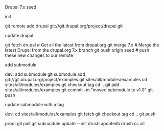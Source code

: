 Drupal 7.x seed

init

git remote add drupal git://git.drupal.org/project/drupal.git

update drupal

git fetch drupal  # Get all the latest from drupal.org
git merge 7.x    # Merge the latest Drupal from the drupal.org 7.x branch
git push origin seed   # push these new changes to our remote


add submodule

dev:
add submodule
git submodule add git://git.drupal.org/project/examples.git sites/all/modules/examples
cd sites/all/modules/examples
git checkout tag
cd ..
git add sites/all/modules/examples
git commit -m "moved submodule to v1.0"
git push

update submodule with a tag

dev:
cd sites/all/modules/examples
git fetch
git checkout tag
cd ..
git push

prod:
git pull
git submodule update --init
drush updatedb
drush cc all
